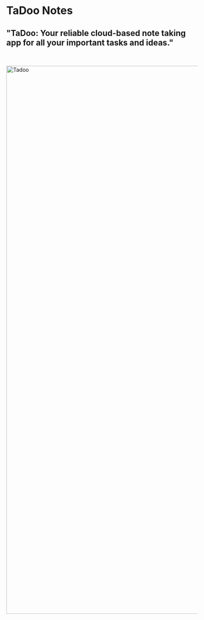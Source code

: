 # TaDoo Notes

## "TaDoo: Your reliable cloud-based note taking app for all your important tasks and ideas."
&nbsp;

<img width="1440" alt="Tadoo" src="https://user-images.githubusercontent.com/34805219/208240659-cc54cecf-3141-4582-8e8d-42b7306bae96.png">
